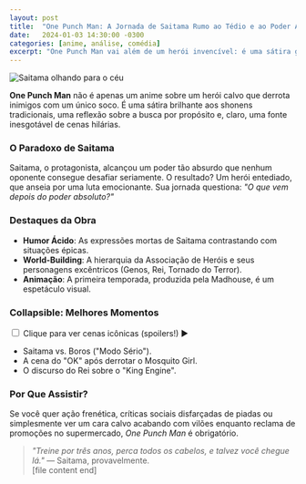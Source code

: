 ```yaml
---
layout: post  
title:  "One Punch Man: A Jornada de Saitama Rumo ao Tédio e ao Poder Absoluto"  
date:   2024-01-03 14:30:00 -0300  
categories: [anime, análise, comédia]  
excerpt: "One Punch Man vai além de um herói invencível: é uma sátira genial sobre poder, propósito e o vazio do tédio. Descubra por que Saitama é o anti-herói mais cativante dos animes."  
---  
```


![Saitama olhando para o céu](https://i.imgur.com/HjCgXRW.gif)  

**One Punch Man** não é apenas um anime sobre um herói calvo que derrota inimigos com um único soco. É uma sátira brilhante aos shonens tradicionais, uma reflexão sobre a busca por propósito e, claro, uma fonte inesgotável de cenas hilárias.

### O Paradoxo de Saitama  
Saitama, o protagonista, alcançou um poder tão absurdo que nenhum oponente consegue desafiar seriamente. O resultado? Um herói entediado, que anseia por uma luta emocionante. Sua jornada questiona: *"O que vem depois do poder absoluto?"*  

### Destaques da Obra  
- **Humor Ácido**: As expressões mortas de Saitama contrastando com situações épicas.  
- **World-Building**: A hierarquia da Associação de Heróis e seus personagens excêntricos (Genos, Rei, Tornado do Terror).  
- **Animação**: A primeira temporada, produzida pela Madhouse, é um espetáculo visual.  

### Collapsible: Melhores Momentos  
<div class="mw-collapsible">  
  <input id="collapsible-opm" class="mw-collapsible-toggle" type="checkbox">  
  <label for="collapsible-opm" class="mw-collapsible-header">  
    <span>Clique para ver cenas icônicas (spoilers!)</span>  
    <span class="mw-collapsible-arrow">&#9654;</span>  
  </label>  
  <div class="mw-collapsible-content">  
    <ul>  
      <li>Saitama vs. Boros ("Modo Sério").</li>  
      <li>A cena do "OK" após derrotar o Mosquito Girl.</li>  
      <li>O discurso do Rei sobre o "King Engine".</li>  
    </ul>  
  </div>  
</div>  

### Por Que Assistir?  
Se você quer ação frenética, críticas sociais disfarçadas de piadas ou simplesmente ver um cara calvo acabando com vilões enquanto reclama de promoções no supermercado, *One Punch Man* é obrigatório.  

> *"Treine por três anos, perca todos os cabelos, e talvez você chegue lá."* — Saitama, provavelmente.  
[file content end]  